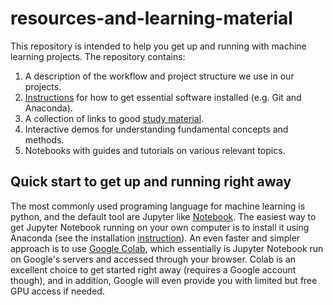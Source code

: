 # resources-and-learning-material
This repository is intended to help you get up and running with machine learning projects. The repository contains:
1. A description of the workflow and project structure we use in our projects.
1. [Instructions](Installation_And_Configuration.md) for how to get essential software installed (e.g. Git and Anaconda).
1. A collection of links to good [study material](Study_Material.md).
1. Interactive demos for understanding fundamental concepts and methods.
1. Notebooks with guides and tutorials on various relevant topics.

## Quick start to get up and running right away
The most commonly used programing language for machine learning is python, and the default tool are Jupyter like [Notebook](https://jupyter.org). The easiest way to get Jupyter Notebook running on your own computer is to install it using Anaconda (see the installation [instruction](Installation_And_Configuration.md)). An even faster and simpler approach is to use [Google Colab](https://colab.research.google.com), which essentially is Jupyter Notebook run on Google's servers and accessed through your browser. Colab is an excellent choice to get started right away (requires a Google account though), and in addition, Google will even provide you with limited but free GPU access if needed.
